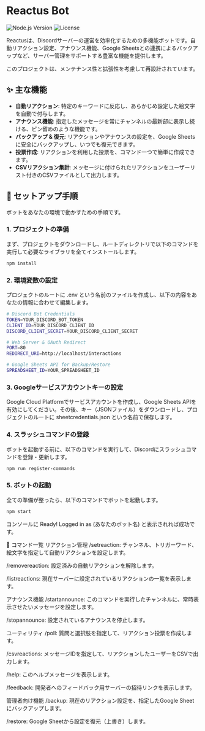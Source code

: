 # Reactus Bot

![Node.js Version](https://img.shields.io/badge/node-20.x-green.svg)
![License](https://img.shields.io/badge/license-ISC-blue.svg)

Reactusは、Discordサーバーの運営を効率化するための多機能ボットです。自動リアクション設定、アナウンス機能、Google Sheetsとの連携によるバックアップなど、サーバー管理をサポートする豊富な機能を提供します。

このプロジェクトは、メンテナンス性と拡張性を考慮して再設計されています。

## ✨ 主な機能

- **自動リアクション**: 特定のキーワードに反応し、あらかじめ設定した絵文字を自動で付与します。
- **アナウンス機能**: 指定したメッセージを常にチャンネルの最新部に表示し続ける、ピン留めのような機能です。
- **バックアップ & 復元**: リアクションやアナウンスの設定を、Google Sheetsに安全にバックアップし、いつでも復元できます。
- **投票作成**: リアクションを利用した投票を、コマンド一つで簡単に作成できます。
- **CSVリアクション集計**: メッセージに付けられたリアクションをユーザーリスト付きのCSVファイルとして出力します。

## 🚀 セットアップ手順

ボットをあなたの環境で動かすための手順です。

### 1. プロジェクトの準備
まず、プロジェクトをダウンロードし、ルートディレクトリで以下のコマンドを実行して必要なライブラリを全てインストールします。
```bash
npm install
```
### 2. 環境変数の設定
プロジェクトのルートに .env という名前のファイルを作成し、以下の内容をあなたの情報に合わせて編集します。
```bash
# Discord Bot Credentials
TOKEN=YOUR_DISCORD_BOT_TOKEN
CLIENT_ID=YOUR_DISCORD_CLIENT_ID
DISCORD_CLIENT_SECRET=YOUR_DISCORD_CLIENT_SECRET

# Web Server & OAuth Redirect
PORT=80
REDIRECT_URI=http://localhost/interactions

# Google Sheets API for Backup/Restore
SPREADSHEET_ID=YOUR_SPREADSHEET_ID
```
### 3. Googleサービスアカウントキーの設定
Google Cloud Platformでサービスアカウントを作成し、Google Sheets APIを有効にしてください。その後、キー（JSONファイル）をダウンロードし、プロジェクトのルートに sheetcredentials.json という名前で保存します。

### 4. スラッシュコマンドの登録
ボットを起動する前に、以下のコマンドを実行して、Discordにスラッシュコマンドを登録・更新します。
```bash
npm run register-commands
```
### 5. ボットの起動
全ての準備が整ったら、以下のコマンドでボットを起動します。
```bash
npm start
```
コンソールに Ready! Logged in as (あなたのボット名) と表示されれば成功です。

🤖 コマンド一覧
リアクション管理
/setreaction: チャンネル、トリガーワード、絵文字を指定して自動リアクションを設定します。

/removereaction: 設定済みの自動リアクションを解除します。

/listreactions: 現在サーバーに設定されているリアクションの一覧を表示します。

アナウンス機能
/startannounce: このコマンドを実行したチャンネルに、常時表示させたいメッセージを設定します。

/stopannounce: 設定されているアナウンスを停止します。

ユーティリティ
/poll: 質問と選択肢を指定して、リアクション投票を作成します。

/csvreactions: メッセージIDを指定して、リアクションしたユーザーをCSVで出力します。

/help: このヘルプメッセージを表示します。

/feedback: 開発者へのフィードバック用サーバーの招待リンクを表示します。

管理者向け機能
/backup: 現在のリアクション設定を、指定したGoogle Sheetにバックアップします。

/restore: Google Sheetから設定を復元（上書き）します。